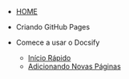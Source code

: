 <!-- docs/_sidebar.md -->
- [HOME](README.md)

 - Criando GitHub Pages
  

- Comece a usar o Docsify
  - [Início Rápido](iniciorapido.md "Início rápido")
  - [Adicionando Novas Páginas](criandopaginas.md "Adicionando Páginas")
 

